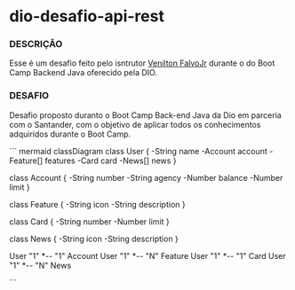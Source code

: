 # dio-desafio-api-rest

### DESCRIÇÃO
Esse é um desafio feito pelo isntrutor [Venilton FalvoJr](https://github.com/falvojr) durante o do Boot Camp Backend Java oferecido pela DIO.

### DESAFIO
Desafio proposto duranto o Boot Camp Back-end Java da Dio em parceria com o Santander, com o objetivo de aplicar todos os conhecimentos adquiridos durante o Boot Camp.



´´´ mermaid
classDiagram
  class User {
    -String name
    -Account account
    -Feature[] features
    -Card card
    -News[] news
  }

  class Account {
    -String number
    -String agency
    -Number balance
    -Number limit
  }

  class Feature {
    -String icon
    -String description
  }

  class Card {
    -String number
    -Number limit
  }

  class News {
    -String icon
    -String description
  }

  User "1" *-- "1" Account
  User "1" *-- "N" Feature
  User "1" *-- "1" Card
  User "1" *-- "N" News

´´´
